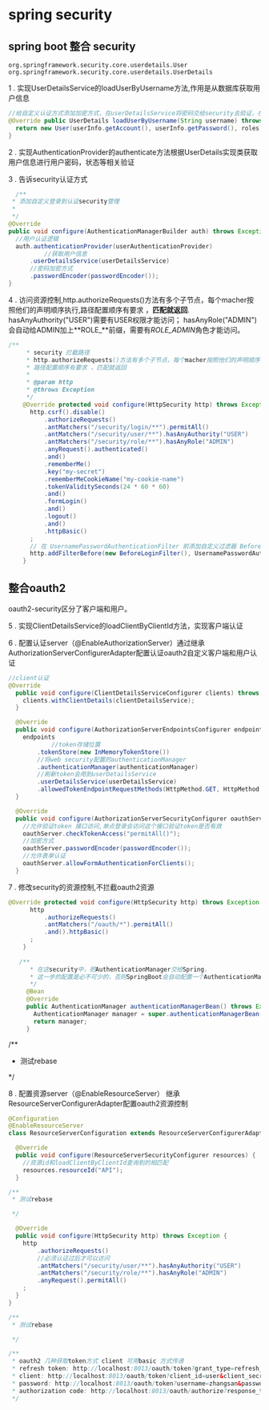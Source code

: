 # spring security

## spring boot 整合 security
	
	org.springframework.security.core.userdetails.User
	org.springframework.security.core.userdetails.UserDetails	
  
1 . 实现UserDetailsService的loadUserByUsername方法,作用是从数据库获取用户信息
  ```java
//给自定义认证方式添加加密方式，在userDetailsService将密码交给security去验证，在认证管理中配置密码验证方式
  @Override public UserDetails loadUserByUsername(String username) throws UsernameNotFoundException {
    return new User(userInfo.getAccount(), userInfo.getPassword(), roles);
  }
```
2 . 实现AuthenticationProvider的authenticate方法根据UserDetails实现类获取用户信息进行用户密码，状态等相关验证

3 . 告诉security认证方式
  ```java
	/**
   * 添加自定义登录到认证security管理
   * 
   */
  @Override
  public void configure(AuthenticationManagerBuilder auth) throws Exception {
    //用户认证逻辑
    auth.authenticationProvider(userAuthenticationProvider)
    		//获取用户信息
        .userDetailsService(userDetailsService)
        //密码加密方式
        .passwordEncoder(passwordEncoder());
  }
  ```
4 . 访问资源控制,http.authorizeRequests()方法有多个子节点，每个macher按照他们的声明顺序执行,路径配置顺序有要求 ，**匹配就返回**.
  hasAnyAuthority("USER")需要有USER权限才能访问；
  hasAnyRole("ADMIN")会自动给ADMIN加上**ROLE_**前缀，需要有*ROLE_ADMIN*角色才能访问。
  ```java
  /**
       * security 拦截路径
       * http.authorizeRequests()方法有多个子节点，每个macher按照他们的声明顺序执行
       * 路径配置顺序有要求 ，匹配就返回
       *
       * @param http
       * @throws Exception
       */
      @Override protected void configure(HttpSecurity http) throws Exception {
        http.csrf().disable()
            .authorizeRequests()
            .antMatchers("/security/login/**").permitAll()
            .antMatchers("/security/user/**").hasAnyAuthority("USER")
            .antMatchers("/security/role/**").hasAnyRole("ADMIN")
            .anyRequest().authenticated()
            .and()
            .rememberMe()
            .key("my-secret")
            .rememberMeCookieName("my-cookie-name")
            .tokenValiditySeconds(24 * 60 * 60)
            .and()
            .formLogin()
            .and()
            .logout()
            .and()
            .httpBasic()
        ;
        // 在 UsernamePasswordAuthenticationFilter 前添加自定义过滤器 BeforeLoginFilter 
        http.addFilterBefore(new BeforeLoginFilter(), UsernamePasswordAuthenticationFilter.class);
      }
  ```
## 整合oauth2
		
oauth2-security区分了客户端和用户。

5 . 实现ClientDetailsService的loadClientByClientId方法，实现客户端认证
	
6 . 配置认证server（@EnableAuthorizationServer）通过继承AuthorizationServerConfigurerAdapter配置认证oauth2自定义客户端和用户认证
```java
//client认证
@Override
  public void configure(ClientDetailsServiceConfigurer clients) throws Exception {
    clients.withClientDetails(clientDetailsService);
  }

  @Override
  public void configure(AuthorizationServerEndpointsConfigurer endpoints) {
    endpoints
    		//token存储位置
        .tokenStore(new InMemoryTokenStore())
        //将web security配置的authenticationManager
        .authenticationManager(authenticationManager)
        //刷新token会用到userDetailsService
        .userDetailsService(userDetailsService)
        .allowedTokenEndpointRequestMethods(HttpMethod.GET, HttpMethod.POST);
  }

  @Override
  public void configure(AuthorizationServerSecurityConfigurer oauthServer) {
  	//允许验证token 接口访问,单点登录会访问这个接口验证token是否有效
    oauthServer.checkTokenAccess("permitAll()");
    //加密方式
    oauthServer.passwordEncoder(passwordEncoder());
    //允许表单认证
    oauthServer.allowFormAuthenticationForClients();
  }
```
7 . 修改security的资源控制,不拦截oauth2资源
```java
@Override protected void configure(HttpSecurity http) throws Exception {
      http
          .authorizeRequests()
          .antMatchers("/oauth/*").permitAll()
          .and().httpBasic()
      ;
    }
    
   /**
      * 在这security中，把AuthenticationManager交给Spring，
      * 这一步的配置是必不可少的，否则SpringBoot会自动配置一个AuthenticationManager,覆盖掉内存中的用户
      */
     @Bean
     @Override
     public AuthenticationManager authenticationManagerBean() throws Exception {
       AuthenticationManager manager = super.authenticationManagerBean();
       return manager;
     }
```  

/**
 * 测试rebase

 */

8 . 配置资源server（@EnableResourceServer） 继承ResourceServerConfigurerAdapter配置oauth2资源控制
```java
@Configuration
@EnableResourceServer
class ResourceServerConfiguration extends ResourceServerConfigurerAdapter {

  @Override
  public void configure(ResourceServerSecurityConfigurer resources) {
    //资源id和loadClientByClientId查询到的相匹配
    resources.resourceId("API");
  }

/**
 * 测试rebase

 */

  @Override
  public void configure(HttpSecurity http) throws Exception {
    http
        .authorizeRequests()
        //必须认证过后才可以访问
        .antMatchers("/security/user/**").hasAnyAuthority("USER")
        .antMatchers("/security/role/**").hasAnyRole("ADMIN")
        .anyRequest().permitAll()
    ;
  }
}
```
```java
/**
 * 测试rebase

 */

/**
 * oauth2 几种获取token方式 client 可用basic 方式传递
 * refresh token: http://localhost:8013/oauth/token?grant_type=refresh_token&refresh_token=3680e51e-fbf4-417a-85d9-6a8205c14c0a&client_id=user&client_secret=123456
 * client: http://localhost:8013/oauth/token?client_id=user&client_secret=123456&scope=read&grant_type=client_credentials
 * password: http://localhost:8013/oauth/token?username=zhangsan&password=123456&grant_type=password&scope=read&client_id=user&client_secret=1234567
 * authorization code: http://localhost:8013/oauth/authorize?response_type=code&client_id=code&redirect_uri=http://localhost:8013/security/login&scope=all
 */
```